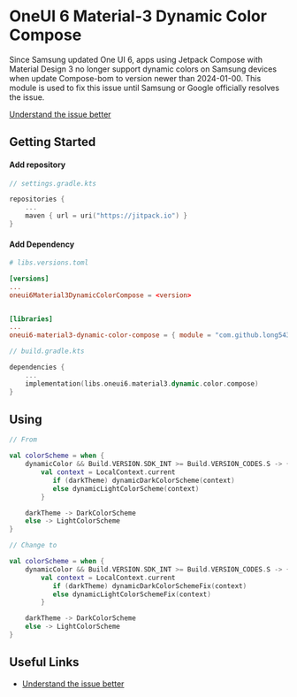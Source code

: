 # OneUI 6 Material-3 Dynamic Color Compose

Since Samsung updated One UI 6, apps using Jetpack Compose with Material Design 3 no longer support dynamic colors on Samsung devices when update Compose-bom to version newer than 2024-01-00. This module is used to fix this issue until Samsung or Google officially resolves the issue.

[Understand the issue better](https://github.com/material-components/material-components-android/issues/3924)

## Getting Started

#### Add repository

```kts
// settings.gradle.kts 

repositories {
    ...
    maven { url = uri("https://jitpack.io") }
}
```
#### Add Dependency
```toml
# libs.versions.toml 

[versions]
...
oneui6Material3DynamicColorCompose = <version>


[libraries]
...
oneui6-material3-dynamic-color-compose = { module = "com.github.long5436:oneui6-material3-dynamic-color-compose", version.ref = "oneui6Material3DynamicColorCompose" }
```

```kts
// build.gradle.kts

dependencies {
    ...
    implementation(libs.oneui6.material3.dynamic.color.compose)
}

```

## Using

```kt
// From

val colorScheme = when {
    dynamicColor && Build.VERSION.SDK_INT >= Build.VERSION_CODES.S -> {
        val context = LocalContext.current
           if (darkTheme) dynamicDarkColorScheme(context) 
           else dynamicLightColorScheme(context)
        }

    darkTheme -> DarkColorScheme 
    else -> LightColorScheme
}
```

```kt
// Change to

val colorScheme = when {
    dynamicColor && Build.VERSION.SDK_INT >= Build.VERSION_CODES.S -> {
        val context = LocalContext.current
           if (darkTheme) dynamicDarkColorSchemeFix(context) 
           else dynamicLightColorSchemeFix(context)
        }

    darkTheme -> DarkColorScheme 
    else -> LightColorScheme
}
```
## Useful Links
- [Understand the issue better](https://github.com/material-components/material-components-android/issues/3924)
